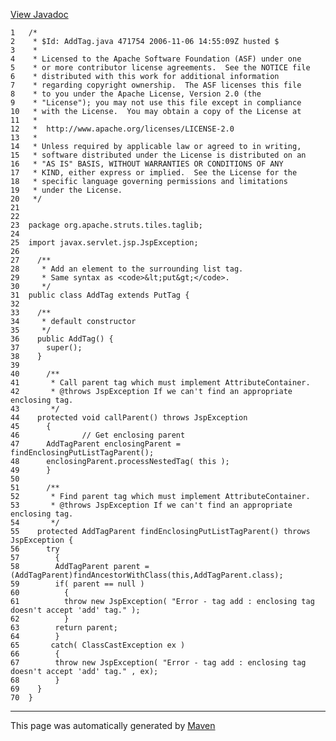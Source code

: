 [View Javadoc](../../../../../../apidocs/org/apache/struts/tiles/taglib/AddTag.html.md)


    1   /*
    2    * $Id: AddTag.java 471754 2006-11-06 14:55:09Z husted $
    3    *
    4    * Licensed to the Apache Software Foundation (ASF) under one
    5    * or more contributor license agreements.  See the NOTICE file
    6    * distributed with this work for additional information
    7    * regarding copyright ownership.  The ASF licenses this file
    8    * to you under the Apache License, Version 2.0 (the
    9    * "License"); you may not use this file except in compliance
    10   * with the License.  You may obtain a copy of the License at
    11   *
    12   *  http://www.apache.org/licenses/LICENSE-2.0
    13   *
    14   * Unless required by applicable law or agreed to in writing,
    15   * software distributed under the License is distributed on an
    16   * "AS IS" BASIS, WITHOUT WARRANTIES OR CONDITIONS OF ANY
    17   * KIND, either express or implied.  See the License for the
    18   * specific language governing permissions and limitations
    19   * under the License.
    20   */
    21  
    22  
    23  package org.apache.struts.tiles.taglib;
    24  
    25  import javax.servlet.jsp.JspException;
    26  
    27    /**
    28     * Add an element to the surrounding list tag.
    29     * Same syntax as <code>&lt;put&gt;</code>.
    30     */
    31  public class AddTag extends PutTag {
    32  
    33    /**
    34     * default constructor
    35     */
    36    public AddTag() {
    37      super();
    38    }
    39  
    40      /**
    41       * Call parent tag which must implement AttributeContainer.
    42       * @throws JspException If we can't find an appropriate enclosing tag.
    43       */
    44    protected void callParent() throws JspException
    45      {
    46              // Get enclosing parent
    47      AddTagParent enclosingParent = findEnclosingPutListTagParent();
    48      enclosingParent.processNestedTag( this );
    49      }
    50  
    51      /**
    52       * Find parent tag which must implement AttributeContainer.
    53       * @throws JspException If we can't find an appropriate enclosing tag.
    54       */
    55    protected AddTagParent findEnclosingPutListTagParent() throws JspException {
    56      try
    57        {
    58        AddTagParent parent = (AddTagParent)findAncestorWithClass(this,AddTagParent.class);
    59        if( parent == null )
    60          {
    61          throw new JspException( "Error - tag add : enclosing tag doesn't accept 'add' tag." );
    62          }
    63        return parent;
    64        }
    65       catch( ClassCastException ex )
    66        {
    67        throw new JspException( "Error - tag add : enclosing tag doesn't accept 'add' tag." , ex);
    68        }
    69    }
    70  }

------------------------------------------------------------------------

This page was automatically generated by [Maven](http://maven.apache.org/)
